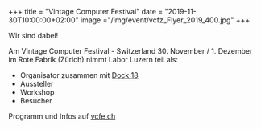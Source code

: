 
+++
title = "Vintage Computer Festival"
date = "2019-11-30T10:00:00+02:00"
image ="/img/event/vcfz_Flyer_2019_400.jpg"
+++

Wir sind dabei!

Am Vintage Computer Festival - Switzerland 30. November / 1. Dezember im Rote Fabrik (Zürich) nimmt Labor Luzern teil als:
<ul>
<li> Organisator zusammen mit <a href="https://www.dock18.ch/">Dock 18</a>
<li> Aussteller
<li> Workshop
<li> Besucher
</ul>

Programm und Infos auf <a href="http://vcfe.ch/">vcfe.ch</a>

